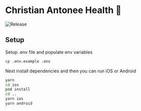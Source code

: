# Christian Antonee Health 🚀

![Release](https://github.com/moulie415/ChristianAntoneeHealth/actions/workflows/semantic-release.yml/badge.svg)

## Setup

Setup .env file and populate env variables

```bash
cp .env.example .env
```

Next install dependencies and then you can run iOS or Android

```bash
yarn
cd ios
pod install
cd ..
yarn ios
yarn android
```

